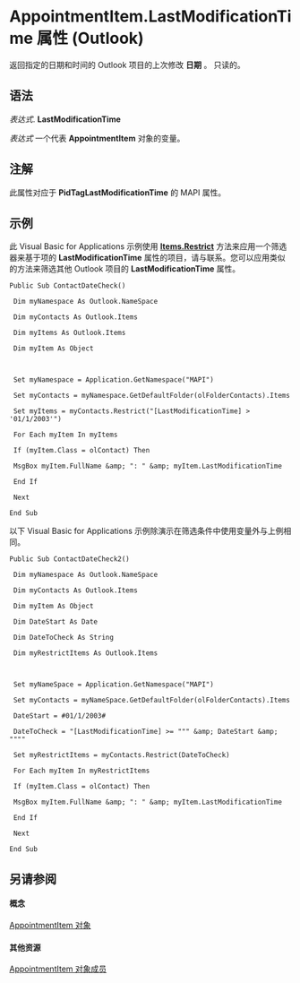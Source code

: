 
# AppointmentItem.LastModificationTime 属性 (Outlook)

返回指定的日期和时间的 Outlook 项目的上次修改 **日期** 。 只读的。


## 语法

 _表达式_. **LastModificationTime**

 _表达式_ 一个代表 **AppointmentItem** 对象的变量。


## 注解

此属性对应于 **PidTagLastModificationTime** 的 MAPI 属性。


## 示例

此 Visual Basic for Applications 示例使用 **[Items.Restrict](e3b0cda1-e43d-cc5e-2942-0f54935d9dab.md)** 方法来应用一个筛选器来基于项的 **LastModificationTime** 属性的项目，请与联系。您可以应用类似的方法来筛选其他 Outlook 项目的 **LastModificationTime** 属性。


```
Public Sub ContactDateCheck() 
 
 Dim myNamespace As Outlook.NameSpace 
 
 Dim myContacts As Outlook.Items 
 
 Dim myItems As Outlook.Items 
 
 Dim myItem As Object 
 
 
 
 Set myNamespace = Application.GetNamespace("MAPI") 
 
 Set myContacts = myNamespace.GetDefaultFolder(olFolderContacts).Items 
 
 Set myItems = myContacts.Restrict("[LastModificationTime] > '01/1/2003'") 
 
 For Each myItem In myItems 
 
 If (myItem.Class = olContact) Then 
 
 MsgBox myItem.FullName &amp; ": " &amp; myItem.LastModificationTime 
 
 End If 
 
 Next 
 
End Sub
```

以下 Visual Basic for Applications 示例除演示在筛选条件中使用变量外与上例相同。




```
Public Sub ContactDateCheck2() 
 
 Dim myNamespace As Outlook.NameSpace 
 
 Dim myContacts As Outlook.Items 
 
 Dim myItem As Object 
 
 Dim DateStart As Date 
 
 Dim DateToCheck As String 
 
 Dim myRestrictItems As Outlook.Items 
 
 
 
 Set myNameSpace = Application.GetNamespace("MAPI") 
 
 Set myContacts = myNameSpace.GetDefaultFolder(olFolderContacts).Items 
 
 DateStart = #01/1/2003# 
 
 DateToCheck = "[LastModificationTime] >= """ &amp; DateStart &amp; """" 
 
 Set myRestrictItems = myContacts.Restrict(DateToCheck) 
 
 For Each myItem In myRestrictItems 
 
 If (myItem.Class = olContact) Then 
 
 MsgBox myItem.FullName &amp; ": " &amp; myItem.LastModificationTime 
 
 End If 
 
 Next 
 
End Sub
```


## 另请参阅


#### 概念


[AppointmentItem 对象](204a409d-654e-27aa-643a-8344c631b82d.md)
#### 其他资源


[AppointmentItem 对象成员](c72c459d-6d3c-7a05-aa4a-b1b767ddc0b2.md)